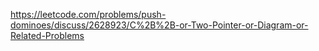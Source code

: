 https://leetcode.com/problems/push-dominoes/discuss/2628923/C%2B%2B-or-Two-Pointer-or-Diagram-or-Related-Problems